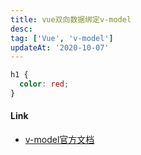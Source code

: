 ```yaml
---
title: vue双向数据绑定v-model
desc: 
tag: ['Vue', 'v-model']
updateAt: '2020-10-07'
---
```


```css
h1 {
  color: red;
}
```

#### Link
- [v-model官方文档](https://vuejs.org/v2/guide/forms.html)